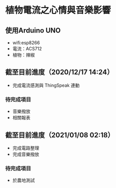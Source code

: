 # 植物電流之心情與音樂影響
## 使用Arduino UNO
- wifi:esp8266
- 電流：ACS712
- 植物：辣椒

## 截至目前進度（2020/12/17 14:24）
* 完成電流感測與 ThingSpeak 連動

### 待完成項目
- 音樂撥放
- 相關報表

## 截至目前進度（2021/01/08 02:18）
- 完成電路整理
- 完成音樂撥放

### 待完成項目
- 於農地測試
